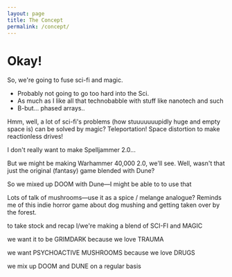 ```yaml
---
layout: page
title: The Concept
permalink: /concept/
---
```


# Okay!

So, we're going to fuse sci-fi and magic.

- Probably not going to go too hard into the Sci.
- As much as I like all that technobabble with stuff like nanotech and such
- B-but... phased arrays..

Hmm, well, a lot of sci-fi's problems (how stuuuuuuupidly huge and empty space is) can be solved by magic? Teleportation! Space distortion to make reactionless drives!

I don't really want to make Spelljammer 2.0...

But we might be making Warhammer 40,000 2.0, we'll see. Well, wasn't that just the original (fantasy) game blended with Dune? 

So we mixed up DOOM with Dune—I might be able to to use that

Lots of talk of mushrooms—use it as a spice / melange analogue? Reminds me of this indie horror game about dog mushing and getting taken over by the forest.

to take stock and recap
I/we're making a blend of SCI-FI and MAGIC 

we want it to be GRIMDARK because we love TRAUMA

we want PSYCHOACTIVE MUSHROOMS because we love DRUGS

we mix up DOOM and DUNE on a regular basis


